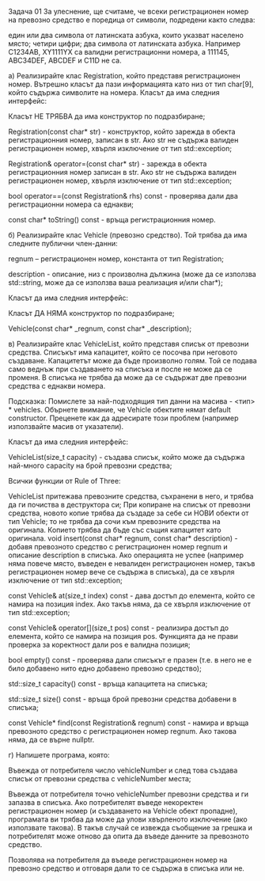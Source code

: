 Задача 01
За улеснение, ще считаме, че всеки регистрационен номер на превозно средство е поредица от символи, подредени както следва:

един или два символа от латинската азбука, които указват населено място;
четири цифри;
два символа от латинската азбука.
Например C1234AB, XY1111YX са валидни регистрационни номера, а 111145, ABC34DEF, ABCDEF и C11D не са.

а) Реализирайте клас Registration, който представя регистрационен номер. Вътрешно класът да пази информацията като низ от тип char[9], който съдържа символите на номера. Класът да има следния интерфейс:

Класът НЕ ТРЯБВА да има конструктор по подразбиране;

Registration(const char* str) - конструктор, който зарежда в обекта регистрационния номер, записан в str. Ако str не съдържа валиден регистрационен номер, хвърля изключение от тип std::exception;

Registration& operator=(const char* str) - зарежда в обекта регистрационния номер записан в str. Ако str не съдържа валиден регистрационен номер, хвърля изключение от тип std::exception;

bool operator==(const Registration& rhs) const - проверява дали два регистрационни номера са еднакви;

const char* toString() const - връща регистрационния номер.

б) Реализирайте клас Vehicle (превозно средство). Той трябва да има следните публични член-данни:

regnum – регистрационен номер, константа от тип Registration;

description - описание, низ с произволна дължина (може да се използва std::string, може да се използва ваша реализация и/или char*);

Класът да има следния интерфейс:

Класът ДА НЯМА конструктор по подразбиране;

Vehicle(const char* _regnum, const char* _description);

в) Реализирайте клас VehicleList, който представя списък от превозни средства. Списъкът има капацитет, който се посочва при неговото създаване. Капацитетът може да бъде произволно голям. Той се подава само веднъж при създаването на списъка и после не може да се променя. В списъка не трябва да може да се съдържат две превозни средства с еднакви номера.

Подсказка: Помислете за най-подходящия тип данни на масива - <тип> * vehicles. Обърнете внимание, че Vehicle обектите нямат default constructor. Преценете как да адресирате този проблем (например използвайте масив от указатели).

Класът да има следния интерфейс:

VehicleList(size_t capacity) - създава списък, който може да съдържа най-много capacity на брой превозни средства;

Всички функции от Rule of Three:

VehicleList притежава превозните средства, съхранени в него, и трябва да ги почиства в деструктора си;
При копиране на списък от превозни средства, новото копие трябва да създаде за себе си НОВИ обекти от тип Vehicle; то не трябва да сочи към превозните средства на оригинала. Копието трябва да бъде със същия капацитет като оригинала.
void insert(const char* regnum, const char* description) - добавя превозното средство с регистрационен номер regnum и описание description в списъка. Ако операцията не успее (например няма повече място, въведен е невалиден регистрационен номер, такъв регистрационен номер вече се съдържа в списъка), да се хвърля изключение от тип std::exception;

const Vehicle& at(size_t index) const - дава достъп до елемента, който се намира на позиция index. Ако такъв няма, да се хвърля изключение от тип std::exception;

const Vehicle& operator[](size_t pos) const - реализира достъп до елемента, който се намира на позиция pos. Функцията да не прави проверка за коректност дали pos е валидна позиция;

bool empty() const - проверява дали списъкът е празен (т.е. в него не е било добавено нито едно добавено превозно средство);

std::size_t capacity() const - връща капацитета на списъка;

std::size_t size() const - връща брой превозни средства добавени в списъка;

const Vehicle* find(const Registration& regnum) const - намира и връща превозното средство с регистрационен номер regnum. Ако такова няма, да се върне nullptr.

г) Напишете програма, която:

Въвежда от потребителя число vehicleNumber и след това създава списък от превозни средства с vehicleNumber места;

Въвежда от потребителя точно vehicleNumber превозни средства и ги запазва в списъка. Ако потребителят въведе некоректен регистрационен номер (и създаването на Vehicle обект пропадне), програмата ви трябва да може да улови хвърленото изключение (ако използвате такова). В такъв случай се извежда съобщение за грешка и потребителят може отново да опита да въведе данните за превозното средство.

Позволява на потребителя да въведе регистрационен номер на превозно средство и отговаря дали то се съдържа в списъка или не.
